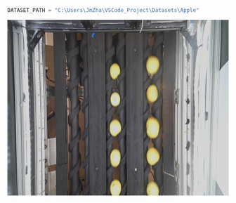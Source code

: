 ```python
DATASET_PATH = "C:\Users\JmZha\VSCode_Project\Datasets\Apple"

```

<div style="text-align: center;">
<img alt="img.png" height="400" src="doc/fig/motion_blur_example.png" width="650"/>
</div>
